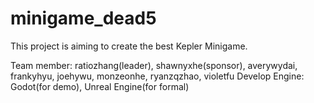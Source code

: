 # minigame_dead5
This project is aiming to create the best Kepler Minigame.

Team member: ratiozhang(leader), shawnyxhe(sponsor), averywydai, frankyhyu, joehywu, monzeonhe, ryanzqzhao, violetfu
Develop Engine: Godot(for demo), Unreal Engine(for formal)